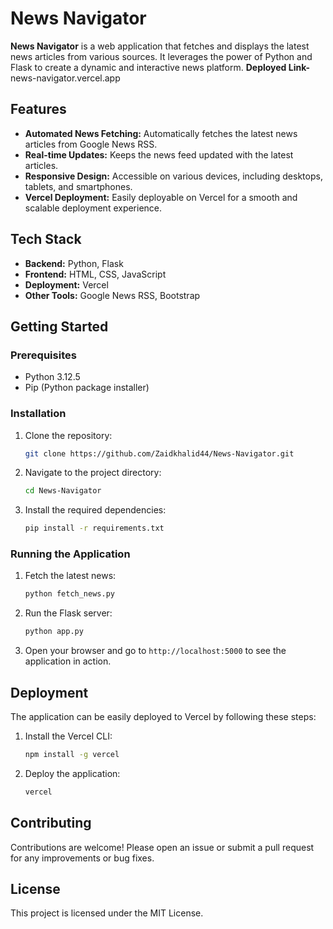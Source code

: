 # News Navigator

**News Navigator** is a web application that fetches and displays the latest news articles from various sources. It leverages the power of Python and Flask to create a dynamic and interactive news platform.
**Deployed Link-** news-navigator.vercel.app

## Features

- **Automated News Fetching:** Automatically fetches the latest news articles from Google News RSS.
- **Real-time Updates:** Keeps the news feed updated with the latest articles.
- **Responsive Design:** Accessible on various devices, including desktops, tablets, and smartphones.
- **Vercel Deployment:** Easily deployable on Vercel for a smooth and scalable deployment experience.

## Tech Stack

- **Backend:** Python, Flask
- **Frontend:** HTML, CSS, JavaScript
- **Deployment:** Vercel
- **Other Tools:** Google News RSS, Bootstrap

## Getting Started

### Prerequisites

- Python 3.12.5
- Pip (Python package installer)

### Installation

1. Clone the repository:
   ```bash
   git clone https://github.com/Zaidkhalid44/News-Navigator.git
   ```
2. Navigate to the project directory:
   ```bash
   cd News-Navigator
   ```
3. Install the required dependencies:
   ```bash
   pip install -r requirements.txt
   ```

### Running the Application

1. Fetch the latest news:
   ```bash
   python fetch_news.py
   ```
2. Run the Flask server:
   ```bash
   python app.py
   ```
3. Open your browser and go to `http://localhost:5000` to see the application in action.

## Deployment

The application can be easily deployed to Vercel by following these steps:

1. Install the Vercel CLI:
   ```bash
   npm install -g vercel
   ```
2. Deploy the application:
   ```bash
   vercel
   ```

## Contributing

Contributions are welcome! Please open an issue or submit a pull request for any improvements or bug fixes.

## License

This project is licensed under the MIT License.
